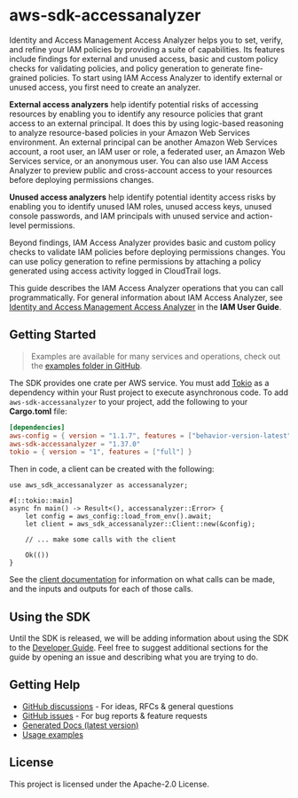 # aws-sdk-accessanalyzer

Identity and Access Management Access Analyzer helps you to set, verify, and refine your IAM policies by providing a suite of capabilities. Its features include findings for external and unused access, basic and custom policy checks for validating policies, and policy generation to generate fine-grained policies. To start using IAM Access Analyzer to identify external or unused access, you first need to create an analyzer.

__External access analyzers__ help identify potential risks of accessing resources by enabling you to identify any resource policies that grant access to an external principal. It does this by using logic-based reasoning to analyze resource-based policies in your Amazon Web Services environment. An external principal can be another Amazon Web Services account, a root user, an IAM user or role, a federated user, an Amazon Web Services service, or an anonymous user. You can also use IAM Access Analyzer to preview public and cross-account access to your resources before deploying permissions changes.

__Unused access analyzers__ help identify potential identity access risks by enabling you to identify unused IAM roles, unused access keys, unused console passwords, and IAM principals with unused service and action-level permissions.

Beyond findings, IAM Access Analyzer provides basic and custom policy checks to validate IAM policies before deploying permissions changes. You can use policy generation to refine permissions by attaching a policy generated using access activity logged in CloudTrail logs.

This guide describes the IAM Access Analyzer operations that you can call programmatically. For general information about IAM Access Analyzer, see [Identity and Access Management Access Analyzer](https://docs.aws.amazon.com/IAM/latest/UserGuide/what-is-access-analyzer.html) in the __IAM User Guide__.

## Getting Started

> Examples are available for many services and operations, check out the
> [examples folder in GitHub](https://github.com/awslabs/aws-sdk-rust/tree/main/examples).

The SDK provides one crate per AWS service. You must add [Tokio](https://crates.io/crates/tokio)
as a dependency within your Rust project to execute asynchronous code. To add `aws-sdk-accessanalyzer` to
your project, add the following to your **Cargo.toml** file:

```toml
[dependencies]
aws-config = { version = "1.1.7", features = ["behavior-version-latest"] }
aws-sdk-accessanalyzer = "1.37.0"
tokio = { version = "1", features = ["full"] }
```

Then in code, a client can be created with the following:

```rust,no_run
use aws_sdk_accessanalyzer as accessanalyzer;

#[::tokio::main]
async fn main() -> Result<(), accessanalyzer::Error> {
    let config = aws_config::load_from_env().await;
    let client = aws_sdk_accessanalyzer::Client::new(&config);

    // ... make some calls with the client

    Ok(())
}
```

See the [client documentation](https://docs.rs/aws-sdk-accessanalyzer/latest/aws_sdk_accessanalyzer/client/struct.Client.html)
for information on what calls can be made, and the inputs and outputs for each of those calls.

## Using the SDK

Until the SDK is released, we will be adding information about using the SDK to the
[Developer Guide](https://docs.aws.amazon.com/sdk-for-rust/latest/dg/welcome.html). Feel free to suggest
additional sections for the guide by opening an issue and describing what you are trying to do.

## Getting Help

* [GitHub discussions](https://github.com/awslabs/aws-sdk-rust/discussions) - For ideas, RFCs & general questions
* [GitHub issues](https://github.com/awslabs/aws-sdk-rust/issues/new/choose) - For bug reports & feature requests
* [Generated Docs (latest version)](https://awslabs.github.io/aws-sdk-rust/)
* [Usage examples](https://github.com/awslabs/aws-sdk-rust/tree/main/examples)

## License

This project is licensed under the Apache-2.0 License.

